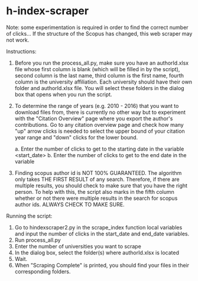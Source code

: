 # h-index-scraper
Note: some experimentation is required in order to find the correct number of clicks...
If the structure of the Scopus has changed, this web scraper may not work.

Instructions:

1. Before you run the process_all.py, make sure you have an authorId.xlsx file whose first column is blank 
(which will be filled in by the script), second column is the last name, third column is the first name, 
fourth column is the university affiliation. Each university should have their own folder and authorId.xlsx file. 
You will select these folders in the dialog box that opens when you run the script. 

2. To determine the range of years (e.g. 2010 - 2016) that you want to download files from, there is currently no other way but to experiment with the "Citation Overview" page where you export the author's contributions. Go to any citation overview page and check
how many "up" arrow clicks is needed to select the upper bound of your citation year range and "down" clicks for the lower bound. 

    a. Enter the number of clicks to get to the starting date in the variable <start_date>
    b. Enter the number of clicks to get to the end date in the variable <end date>

3. Finding scopus author id is NOT 100% GUARANTEED. The algorithm only takes THE FIRST RESULT of any search. Therefore, if there are
multiple results, you should check to make sure that you have the right person. To help with this, the script also marks in the fifth
column whether or not there were multiple results in the search for scopus author ids. ALWAYS CHECK TO MAKE SURE.

Running the script:

1. Go to hindexscraper2.py in the scrape_index function local variables and input 
the number of clicks in the start_date and end_date variables.
2. Run process_all.py
3. Enter the number of universities you want to scrape
4. In the dialog box, select the folder(s) where authorId.xlsx is located
5. Wait.
6. When "Scraping Complete" is printed, you should find your files in their corresponding folders.
